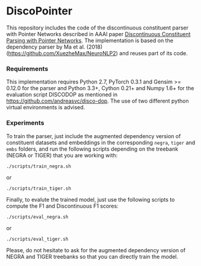 # DiscoPointer
This repository includes the code of the discontinuous constituent parser with Pointer Networks described in AAAI paper [Discontinuous Constituent Parsing with Pointer Networks](https://github.com/danifg/DiscoPointer). The implementation is based on the dependency parser by Ma et al. (2018) (https://github.com/XuezheMax/NeuroNLP2) and reuses part of its code.

### Requirements
This implementation requires Python 2.7, PyTorch 0.3.1 and Gensim >= 0.12.0 for the parser and Python 3.3+, Cython 0.21+ and Numpy 1.6+ for the evaluation script DISCODOP as mentioned in https://github.com/andreasvc/disco-dop. The use of two different python virtual environments is advised.
  

### Experiments
To train the parser, just include the augmented dependency version of constituent datasets and embeddings in the corresponding ``negra``, ``tiger`` and ``embs`` folders, and run the following scripts depending on the treebank (NEGRA or TIGER) that you are working with:

    ./scripts/train_negra.sh
or

    ./scripts/train_tiger.sh

Finally, to evalute the trained model, just use the following scripts to compute the F1 and Discontinuous F1 scores:

    ./scripts/eval_negra.sh

or

    ./scripts/eval_tiger.sh

Please, do not hesitate to ask for the augmented dependency version of NEGRA and TIGER treebanks so that you can directly train the model.
